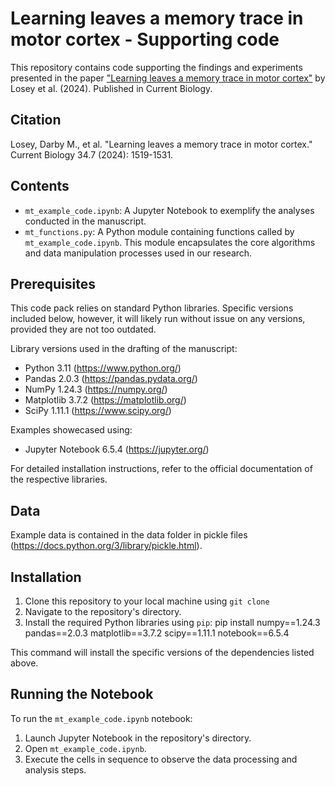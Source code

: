 # Learning leaves a memory trace in motor cortex - Supporting code

This repository contains code supporting the findings and experiments presented in the paper ["Learning leaves a memory trace in motor cortex"](https://www.cell.com/current-biology/abstract/S0960-9822(24)00298-7) by Losey et al. (2024). Published in Current Biology.

## Citation
Losey, Darby M., et al. "Learning leaves a memory trace in motor cortex." Current Biology 34.7 (2024): 1519-1531.

## Contents
- `mt_example_code.ipynb`: A Jupyter Notebook to exemplify the analyses conducted in the manuscript.
- `mt_functions.py`: A Python module containing functions called by `mt_example_code.ipynb`. This module encapsulates the core algorithms and data manipulation processes used in our research.

## Prerequisites
This code pack relies on standard Python libraries. Specific versions included below, however, it will likely run
without issue on any versions, provided they are not too outdated.

Library versions used in the drafting of the manuscript:
- Python 3.11 (https://www.python.org/)
- Pandas 2.0.3 (https://pandas.pydata.org/)
- NumPy 1.24.3 (https://numpy.org/)
- Matplotlib 3.7.2 (https://matplotlib.org/)
- SciPy 1.11.1 (https://www.scipy.org/)

Examples showecased using:
- Jupyter Notebook 6.5.4 (https://jupyter.org/)

For detailed installation instructions, refer to the official documentation of the respective libraries.

## Data
Example data is contained in the data folder in pickle files (https://docs.python.org/3/library/pickle.html). 

## Installation
1. Clone this repository to your local machine using `git clone`
2. Navigate to the repository's directory.
3. Install the required Python libraries using `pip`: pip install numpy==1.24.3 pandas==2.0.3 matplotlib==3.7.2 scipy==1.11.1 notebook==6.5.4

This command will install the specific versions of the dependencies listed above.

## Running the Notebook

To run the `mt_example_code.ipynb` notebook:
1. Launch Jupyter Notebook in the repository's directory.
2. Open `mt_example_code.ipynb`.
3. Execute the cells in sequence to observe the data processing and analysis steps.
